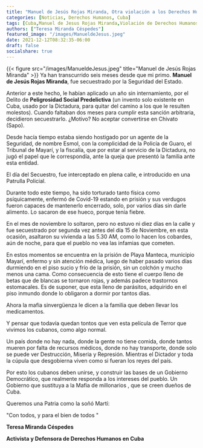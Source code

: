 ```yaml
---
title: "Manuel de Jesús Rojas Miranda, Otra violación a los Derechos Humanos en Cuba."
categories: [Noticias, Derechos Humanos, Cuba]
tags: [Cuba,Manuel de Jesus Rojas Miranda,Violación de Derechos Humanos]
authors: ["Teresa Miranda Céspedes"]
featured_image: "/images/ManueldeJesus.jpeg"
date: 2021-12-12T08:32:35-06:00
draft: false
socialshare: true
---
```

{{< figure src="/images/ManueldeJesus.jpeg" title="Manuel de Jesús Rojas Miranda" >}}
Ya han transcurrido seis meses desde que mi primo. <b>Manuel de Jesús Rojas Miranda</b>, fue secuestrado por la Seguridad del Estado.

Anterior a este hecho, le habían aplicado un año sin internamiento, por el Delito de <b>Peligrosidad Social Predelictiva</b> (un invento solo existente en Cuba, usado por la Dictadura, para quitar del camino a los que le resulten molestos). Cuando faltaban dos meses para cumplir esta sanción arbitraria, decidieron secuestrarlo. ¿Motivo? No aceptar convertirse en Chivato (Sapo).

Desde hacía tiempo estaba siendo hostigado por un agente de la Seguridad, de nombre Esmol, con la complicidad de la Policía de Guaro, el Tribunal de Mayarí, y la fiscalía,  que por estar al servicio de la Dictadura, no jugó el papel que le correspondía, ante la queja que presentó la familia ante esta entidad.

El día del Secuestro, fue interceptado en plena calle, e introducido en una Patrulla Policial. 

Durante todo este tiempo, ha sido torturado tanto física como psíquicamente, enfermó de Covid-19 estando en prisión y sus verdugos fueron capaces de mantenerlo encerrado, solo, por varios días sin darle alimento. Lo sacaron de ese hueco, porque tenía fiebre.

En el mes de noviembre lo soltaron, pero no estuvo ni diez días en la calle y fue secuestrado por segunda vez antes del día 15 de Noviembre, en esta ocasión, asaltaron su vivienda a las 5.30 AM, como lo hacen los cobardes, aún de noche, para que el pueblo no vea las infamias que cometen. 

En estos momentos se encuentra en la prisión de Playa Manteca, municipio Mayarí, enfermo y sin atención médica, luego de haber pasado varios días durmiendo en el piso sucio y frío de la prisión,  sin un colchón y mucho menos una cama. Como consecuencia de esto tiene el cuerpo lleno de betas que de blancas se tornaron rojas, y además padece trastornos estomacales.  Es de suponer, que esta lleno de parásitos,  adquirido en el piso inmundo donde lo obligaron a dormir por tantos días.

Ahora la mafia sinvergüenza le dicen a la familia  que deben llevar los medicamentos. 

Y pensar que todavía quedan tontos que ven esta película de Terror que vivimos los cubanos,  como algo normal.

Un país donde no hay nada, donde la gente no tiene comida,  donde tantos mueren por falta de recursos médicos,  donde no hay transporte, donde solo se puede ver Destrucción,  Miseria y Represión. Mientras el Dictador y toda la cúpula que desgobierna viven como si fueran los reyes del país.

Por esto los cubanos deben unirse, y construir las bases de un Gobierno Democrático,  que realmente responda a los intereses del pueblo. Un Gobierno que sustituya a la Mafia de millonarios , que se creen dueños de Cuba.

Queremos una Patria como la soñó Martí:

"Con todos, y para el bien de todos "

<b>Teresa Miranda Céspedes

Activista y Defensora de Derechos Humanos en Cuba</b>
